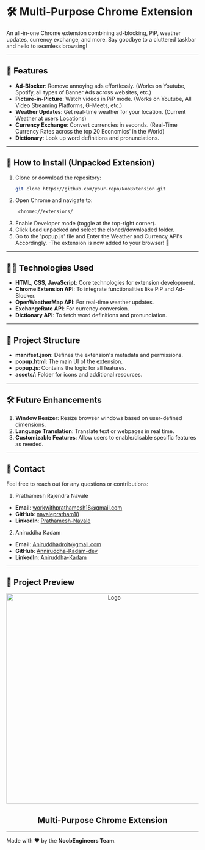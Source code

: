 # 🛠️ **Multi-Purpose Chrome Extension**  

An all-in-one Chrome extension combining ad-blocking, PiP, weather updates, currency exchange, and more. Say goodbye to a cluttered taskbar and hello to seamless browsing!

---

## 🌟 **Features**
- **Ad-Blocker**: Remove annoying ads effortlessly. (Works on Youtube, Spotify, all types of Banner Ads across websites, etc.)
- **Picture-in-Picture**: Watch videos in PiP mode. (Works on Youtube, All Video Streaming Platforms, G-Meets, etc.)
- **Weather Updates**: Get real-time weather for your location. (Current Weather at users Locations)
- **Currency Exchange**: Convert currencies in seconds. (Real-Time Currency Rates across the top 20 Economics' in the World)
- **Dictionary**: Look up word definitions and pronunciations.

---

## 🚀 **How to Install (Unpacked Extension)**

1. Clone or download the repository:
   ```bash
   git clone https://github.com/your-repo/NooBxtension.git
2. Open Chrome and navigate to:
   ```bash
    chrome://extensions/
4. Enable Developer mode (toggle at the top-right corner).
5. Click Load unpacked and select the cloned/downloaded folder.
6. Go to the 'popup.js' file and Enter the Weather and Currency API's Accordingly.
-The extension is now added to your browser! 🎉

---

## 🧑‍💻 **Technologies Used**
- **HTML, CSS, JavaScript**: Core technologies for extension development.
- **Chrome Extension API**: To integrate functionalities like PiP and Ad-Blocker.
- **OpenWeatherMap API**: For real-time weather updates.
- **ExchangeRate API**: For currency conversion.
- **Dictionary API**: To fetch word definitions and pronunciation.

---

## 📂 **Project Structure**
- **manifest.json**: Defines the extension's metadata and permissions.
- **popup.html**: The main UI of the extension.
- **popup.js**: Contains the logic for all features.
- **assets/**: Folder for icons and additional resources.

---

## 🛠️ **Future Enhancements**
1. **Window Resizer**: Resize browser windows based on user-defined dimensions.
2. **Language Translation**: Translate text or webpages in real time.
3. **Customizable Features**: Allow users to enable/disable specific features as needed.

---

## 💬 **Contact**
Feel free to reach out for any questions or contributions:

1. Prathamesh Rajendra Navale
- **Email**: [workwithprathamesh18@gmail.com](mailto:workwithprathamesh18@gmail.com)
- **GitHub**: [navalepratham18](https://github.com/navalepratham18)
- **LinkedIn**: [Prathamesh-Navale](https://linkedin.com/in/prathameshnavale18)

2. Aniruddha Kadam
- **Email**: [Aniruddhadroit@gmail.com](mailto:Aniruddhadroit@gmail.com)
- **GitHub**: [Anniruddha-Kadam-dev](https://github.com/Anniruddha-Kadam-dev)
- **LinkedIn**: [Aniruddha-Kadam](https://www.linkedin.com/in/aniruddha-kadam-098865289/)

---

## 👀 **Project Preview**

<div align="center">
    <img src="assets/Output.png" alt="Logo" height="550">
  <h2 align="center">Multi-Purpose Chrome Extension</h2>
</div>

---

Made with ❤️ by the **NoobEngineers Team**.

 

 
